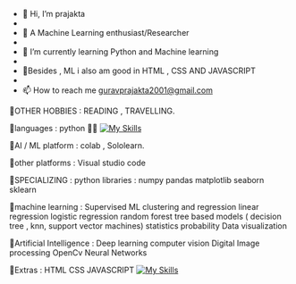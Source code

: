 - 👋 Hi, I’m prajakta
- 
- 👀 A Machine Learning enthusiast/Researcher
- 
- 🌱 I’m currently learning Python and Machine learning 
- 
- 🐼Besides , ML i also am good in HTML , CSS AND JAVASCRIPT
- 
- 📫 How to reach me guravprajakta2001@gmail.com

🐼OTHER HOBBIES     : READING ,
                    TRAVELLING.




🐼languages         : python 🧑‍💻
[![My Skills](https://skillicons.dev/icons?i=html,css,javascript)](https://skillicons.dev)



🐼AI / ML platform  : colab ,
Sololearn.
   
   
   
🐼other platforms   : Visual studio code




🐼SPECIALIZING :
python libraries  : numpy 
                    pandas
                    matplotlib
                    seaborn
                    sklearn
    
    
    
    
🐼machine learning  : Supervised ML
                    clustering and regression
                    linear regression
                    logistic regression
                    random forest
                    tree based models ( decision tree , knn, support vector machines)
                    statistics
                    probability
                    Data visualization




🐼Artificial 
Intelligence     :  Deep learning
                    computer vision
                    Digital Image processing
                    OpenCv
                    Neural Networks
                    
🐼Extras           :  HTML
                    CSS
                    JAVASCRIPT
[![My Skills](https://skillicons.dev/icons?i=html,css,javascript)](https://skillicons.dev)           
<!---
prajakta1321/prajakta1321 is a ✨ special ✨ repository because its `README.md` (this file) appears on your GitHub profile.
You can click the Preview link to take a look at your changes.
--->

